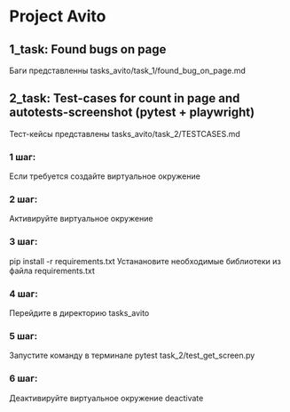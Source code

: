 # Project Avito

## 1_task: Found bugs on page

Баги представленны tasks_avito/task_1/found_bug_on_page.md

## 2_task: Test-cases for count in page and autotests-screenshot (pytest + playwright)

Тест-кейсы представлены tasks_avito/task_2/TESTCASES.md

### 1 шаг:
Если требуется создайте виртуальное окружение

### 2 шаг:
Активируйте виртуальное окружение

### 3 шаг:
pip install -r requirements.txt
Устанановите необходимые библиотеки из файла requirements.txt

### 4 шаг:
Перейдите в директорию  tasks_avito

### 5 шаг:
Запустите команду в терминале
pytest task_2/test_get_screen.py

### 6 шаг: 
Деактивируйте виртуальное окружение
deactivate